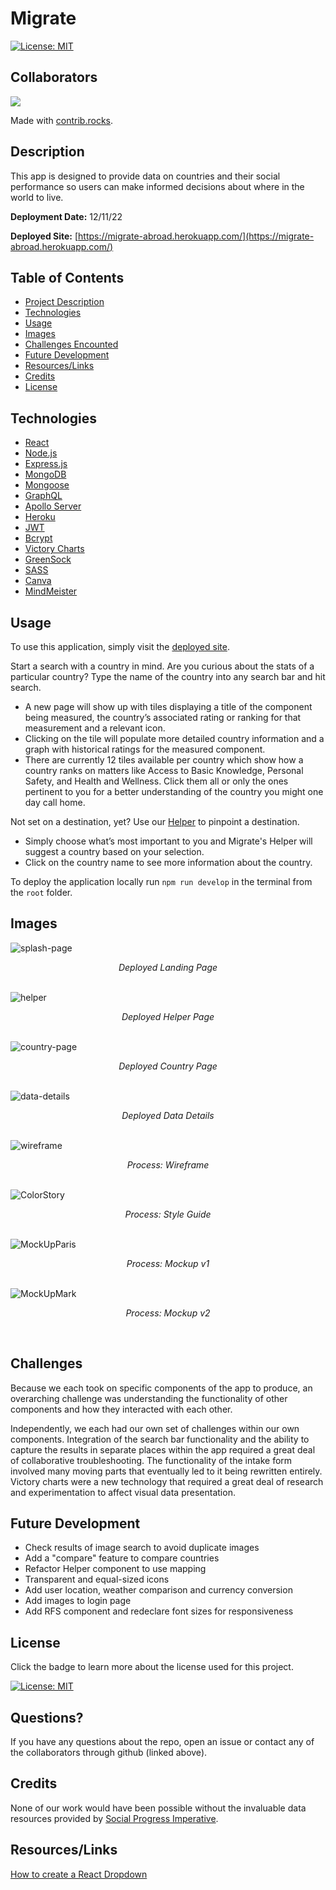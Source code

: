 # Migrate

[![License: MIT](https://img.shields.io/badge/License-MIT-yellow.svg)](https://opensource.org/licenses/MIT)

## Collaborators
<a href="https://github.com/richardjhong/migrate/graphs/contributors">
  <img src="https://contrib.rocks/image?repo=richardjhong/migrate" />
</a>

Made with [contrib.rocks](https://contrib.rocks).

## Description

This app is designed to provide data on countries and their social performance so users can make informed decisions about where in the world to live. 

**Deployment Date:**  12/11/22 <br>
 
**Deployed Site:** [https://migrate-abroad.herokuapp.com/](https://migrate-abroad.herokuapp.com/) <br>


  ## Table of Contents
- [Project Description](#Description)
- [Technologies](#Technologies)
- [Usage](#Usage)
- [Images](#Images)
- [Challenges Encounted](#Challenges)
- [Future Development](#Future-Development)
- [Resources/Links](#Resources/Links)
- [Credits](#Credits)
- [License](#License)
  <br>
  

## Technologies
- [React](https://reactjs.org/)
- [Node.js](https://nodejs.org/en/)
- [Express.js](https://expressjs.com/)
- [MongoDB](https://www.mongodb.com/)
- [Mongoose](https://mongoosejs.com/)
- [GraphQL](https://graphql.org/)
- [Apollo Server](https://www.apollographql.com/docs/apollo-server/)
- [Heroku](https://www.heroku.com/)
- [JWT](https://jwt.io/)
- [Bcrypt](https://www.npmjs.com/package/bcrypt)
- [Victory Charts](https://formidable.com/open-source/victory/)
- [GreenSock](https://greensock.com/gsap/)
- [SASS](https://sass-lang.com/)
- [Canva](https://www.canva.com/)
- [MindMeister](https://www.mindmeister.com/)

 
## Usage 

To use this application, simply visit the [deployed site](https://migrate-abroad.herokuapp.com/).                

Start a search with a country in mind. Are you curious about the stats of a particular country? Type the name of the country into any search bar and hit search.
<ul>
<li>A new page will show up with tiles displaying a title of the component being measured, the country’s associated rating or ranking for that measurement and a relevant icon.</li>
<li>Clicking on the tile will populate more detailed country information and a graph with historical ratings for the measured component.</li>
<li>There are currently 12 tiles available per country which show how a country ranks on matters like Access to Basic Knowledge, Personal Safety, and Health and Wellness. Click them all or only the ones pertinent to you for a better understanding of the country you might one day call home.</li>
</ul>

Not set on a destination, yet? Use our [Helper](https://migrate-abroad.herokuapp.com/form) to pinpoint a destination.
<ul>
<li>Simply choose what’s most important to you and Migrate's Helper will suggest a country based on your selection. </li>
<li>Click on the country name to see more information about the country.</li>
</ul>

To deploy the application locally run ``npm run develop`` in the terminal from the ``root`` folder.

## Images
![splash-page](./assets/splash.png)
_<p align="center">Deployed Landing Page</p>_
</br>
![helper](./assets/helper.png)
_<p align="center">Deployed Helper Page</p>_
</br>
![country-page](./assets/singlecountry.png)
_<p align="center">Deployed Country Page</p>_
</br>
![data-details](./assets/graph.png)
_<p align="center">Deployed Data Details</p>_
</br>
![wireframe](./assets/wireframe.png)
_<p align="center">Process: Wireframe</p>_
</br>
![ColorStory](./assets/colorstory.png)
_<p align="center">Process: Style Guide </p>_
</br>
![MockUpParis](./assets/mockup-paris.png)
_<p align="center">Process: Mockup v1</p>_
</br>
![MockUpMark](./assets/mockup-mark.png)
_<p align="center">Process: Mockup v2</p>_
</br>


## Challenges
Because we each took on specific components of the app to produce, an overarching challenge was understanding the functionality of other components and how they interacted with each other. 

Independently, we each had our own set of challenges within our own components. Integration of the search bar functionality and the ability to capture the results in separate places within the app required a great deal of collaborative troubleshooting. The functionality of the intake form involved many moving parts that eventually led to it being rewritten entirely. Victory charts were a new technology that required a great deal of research and experimentation to affect visual data presentation.

## Future Development

- Check results of image search to avoid duplicate images
- Add a "compare" feature to compare countries
- Refactor Helper component to use mapping 
- Transparent and equal-sized icons
- Add user location, weather comparison and currency conversion
- Add images to login page
- Add RFS component and redeclare font sizes for responsiveness

## License

Click the badge to learn more about the license used for this project.

[![License: MIT](https://img.shields.io/badge/License-MIT-yellow.svg)](https://opensource.org/licenses/MIT)




## Questions?

If you have any questions about the repo, open an issue or contact any of the collaborators through github (linked above).

## Credits

None of our work would have been possible without the invaluable data resources provided by [Social Progress Imperative](https://www.socialprogress.org/).



## Resources/Links 

[How to create a React Dropdown](https://www.robinwieruch.de/react-dropdown/)

